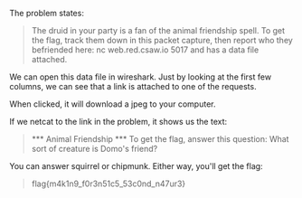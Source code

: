 The problem states:
> The druid in your party is a fan of the animal friendship spell. 
> To get the flag, track them down in this packet capture, then report
> who they befriended here: nc web.red.csaw.io 5017
and has a data file attached.

We can open this data file in wireshark. Just by looking at the first few columns, we can see that a link is attached to one of the requests.

When clicked, it will download a jpeg to your computer.

If we netcat to the link in the problem, it shows us the text:
> *** Animal Friendship ***
> To get the flag, answer this question:
> What sort of creature is Domo's friend?

You can answer squirrel or chipmunk. Either way, you'll get the flag:
> flag{m4k1n9_f0r3n51c5_53c0nd_n47ur3}

